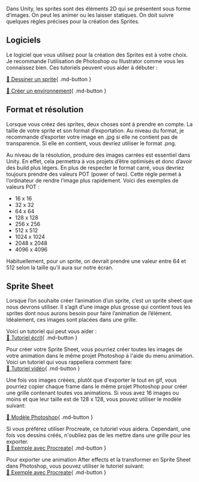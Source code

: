 

Dans Unity, les sprites sont des éléments 2D qui se présentent sous forme d’images. On peut les animer ou les laisser statiques. On doit suivre quelques règles précises pour la création des Sprites.    


   

## Logiciels
Le logiciel que vous utilisez pour la création des Sprites est à votre choix. Je recommande l’utilisation de Photoshop ou Illustrator comme vous les connaissez bien. 
Ces tutoriels peuvent vous aider à débuter :     

[📁 Dessiner un sprite](https://www.youtube.com/watch?v=rLdA4Amea7Y&t=188s){ .md-button }    
    
[📁 Créer un environnement](https://www.youtube.com/watch?v=aaEEujLtsr8&t=0s ){ .md-button }  



   

## Format et résolution
Lorsque vous créez des sprites, deux choses sont à prendre en compte. La taille de votre sprite et son format d’exportation. Au niveau du format, je recommande d’exporter votre image en .jpg si elle ne contient pas de transparence. Si elle en contient, vous devriez utiliser le format .png.    
    
Au niveau de la résolution, produire des images carrées est essentiel dans Unity. En effet, cela permettra à vos projets d’être optimisés et donc d’avoir des build plus légers. En plus de respecter le format carré, vous devriez toujours prendre des valeurs POT (power of two). Cette règle permet à l’ordinateur de rendre l’image plus rapidement. Voici des exemples de valeurs POT :   

     
-	16 x 16    
-	32 x 32
-	64 x 64     
-	128 x 128     
-	256 x 256     
-	512 x 512     
-	1024 x 1024     
-	2048 x 2048     
-	4096 x 4096

      
Habituellement, pour un sprite, on devrait prendre une valeur entre 64 et 512 selon la taille qu’il aura sur notre écran.    

   

## Sprite Sheet
Lorsque l’on souhaite créer l’animation d’un sprite, c’est un sprite sheet que nous devrons utiliser. Il s’agit d’une image plus grosse qui contient tous les sprites dont nous aurons besoin pour faire l’animation de l’élément. Idéalement, ces images sont placées dans une grille.    

Voici un tutoriel qui peut vous aider :    
[📁 Tutoriel écrit](https://amphibistudio.sg/sprite-sheets/ ){ .md-button }    


Pour créer votre Sprite Sheet, vous pourriez créer toutes les images de votre animation dans le même projet Photoshop à l'aide du menu animation. Voici un tutoriel qui vous rappellera comment faire:   
[📁 Tutoriel vidéo](https://cmontmorency365-my.sharepoint.com/:v:/g/personal/lora_boisvert_cmontmorency_qc_ca/Eb-57UwRP_RJn36pQkO1eZsBTFMuocHt5VNGgZ8L1ind3w?e=hvM6Uj){ .md-button }    


Une fois vos images créées, plutôt que d'exporter le tout en gif, vous pourriez copier chaque frame dans le même projet Photoshop pour créer une grille contenant toutes vos animations. Si vous avez 16 images ou moins et que leur taille est de 128 x 128, vous pouvez utiliser le modèle suivant:   

[📁 Modèle Photoshop](https://cmontmorency365-my.sharepoint.com/:i:/g/personal/lora_boisvert_cmontmorency_qc_ca/EWDNEYJez2BFgiIzLZXo3MsBqnHle1knqJ9c5xrXLo5vgg?e=lDnowT){ .md-button }     


Si vous préférez utiliser Procreate, ce tutoriel vous aidera. Cependant, une fois vos dessins créés, n'oubliez pas de les mettre dans une grille pour les exporter.   
[📁 Exemple avec Procreate](https://www.youtube.com/watch?v=vwgacGe-ei0&ab_channel=IttaiManero){ .md-button }   <br>

Pour exporter une animation After effects et la transformer en Sprite Sheet dans Photoshop, vous pouvez utiliser le tutoriel suivant:    
[📁 Exemple avec Procreate](https://youtu.be/MLlw0IOpC4o){ .md-button }   <br>  
